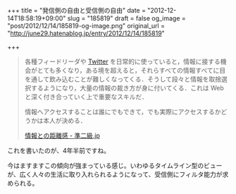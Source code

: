 +++
title = "発信側の自由と受信側の自由"
date = "2012-12-14T18:58:19+09:00"
slug = "185819"
draft = false
og_image = "post/2012/12/14/185819-og-image.png"
original_url = "http://june29.hatenablog.jp/entry/2012/12/14/185819"

+++

<p></p>
<blockquote>各種フィードリーダや <a class="keyword" href="http://d.hatena.ne.jp/keyword/Twitter">Twitter</a> を日常的に使っていると，情報に接する機会がとても多くなり，ある境を超えると，それらすべての情報すべてに目を通して飲み込むことが難しくなってくる．そうして段々と情報を取捨選択するようになり，大量の情報の裁き方が身に付いてくる．これは Web と深く付き合っていく上で重要なスキルだ．<p>情報へアクセスすることは誰にでもできて，でも実際にアクセスするかどうかは本人が決める．</p>
<p><a class="quote" href="http://june29.jp/2008/05/11/information/" title="情報との距離感 - 準二級.jp">情報との距離感 - 準二級.jp</a><br>
</p>
</blockquote>
<p>これを書いたのが、4年半前ですね。</p>
<p>今はますますこの傾向が強まっている感じ。いわゆるタイムライン型のビューが、広く人々の生活に取り入れられるようになって、受信側にフィルタ能力が求められる。</p>